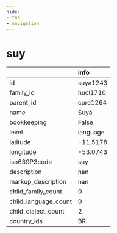 ```yaml
---
hide:
- toc
- navigation
---
```

# suy
|                      | info     |
|:---------------------|:---------|
| id                   | suya1243 |
| family_id            | nucl1710 |
| parent_id            | core1264 |
| name                 | Suyá     |
| bookkeeping          | False    |
| level                | language |
| latitude             | -11.5178 |
| longitude            | -53.0743 |
| iso639P3code         | suy      |
| description          | nan      |
| markup_description   | nan      |
| child_family_count   | 0        |
| child_language_count | 0        |
| child_dialect_count  | 2        |
| country_ids          | BR       |